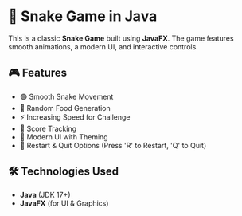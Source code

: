 # 🐍 Snake Game in Java

This is a classic **Snake Game** built using **JavaFX**. The game features smooth animations, a modern UI, and interactive controls.

## 🎮 Features
- 🟢 Smooth Snake Movement  
- 🍎 Random Food Generation  
- ⚡ Increasing Speed for Challenge  
- 💾 Score Tracking  
- 🎨 Modern UI with Theming  
- 🔄 Restart & Quit Options (Press 'R' to Restart, 'Q' to Quit)

## 🛠️ Technologies Used
- **Java** (JDK 17+)  
- **JavaFX** (for UI & Graphics) 
